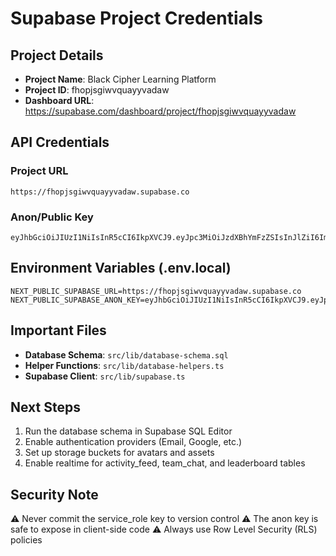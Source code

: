 # Supabase Project Credentials

## Project Details
- **Project Name**: Black Cipher Learning Platform
- **Project ID**: fhopjsgiwvquayyvadaw
- **Dashboard URL**: https://supabase.com/dashboard/project/fhopjsgiwvquayyvadaw

## API Credentials

### Project URL
```
https://fhopjsgiwvquayyvadaw.supabase.co
```

### Anon/Public Key
```
eyJhbGciOiJIUzI1NiIsInR5cCI6IkpXVCJ9.eyJpc3MiOiJzdXBhYmFzZSIsInJlZiI6ImZob3Bqc2dpd3ZxdWF5eXZhZGF3Iiwicm9sZSI6ImFub24iLCJpYXQiOjE3NTU1NTU2MDYsImV4cCI6MjA3MTEzMTYwNn0.f4olgtSkIE9Vr5jQzi8n_DbfEYFNIWfgl3IWL9d14s8
```

## Environment Variables (.env.local)

```env
NEXT_PUBLIC_SUPABASE_URL=https://fhopjsgiwvquayyvadaw.supabase.co
NEXT_PUBLIC_SUPABASE_ANON_KEY=eyJhbGciOiJIUzI1NiIsInR5cCI6IkpXVCJ9.eyJpc3MiOiJzdXBhYmFzZSIsInJlZiI6ImZob3Bqc2dpd3ZxdWF5eXZhZGF3Iiwicm9sZSI6ImFub24iLCJpYXQiOjE3NTU1NTU2MDYsImV4cCI6MjA3MTEzMTYwNn0.f4olgtSkIE9Vr5jQzi8n_DbfEYFNIWfgl3IWL9d14s8
```

## Important Files

- **Database Schema**: `src/lib/database-schema.sql`
- **Helper Functions**: `src/lib/database-helpers.ts`
- **Supabase Client**: `src/lib/supabase.ts`

## Next Steps

1. Run the database schema in Supabase SQL Editor
2. Enable authentication providers (Email, Google, etc.)
3. Set up storage buckets for avatars and assets
4. Enable realtime for activity_feed, team_chat, and leaderboard tables

## Security Note

⚠️ Never commit the service_role key to version control
⚠️ The anon key is safe to expose in client-side code
⚠️ Always use Row Level Security (RLS) policies